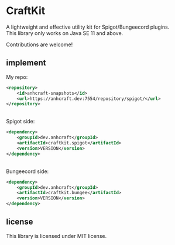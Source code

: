 # CraftKit
A lightweight and effective utility kit for Spigot/Bungeecord plugins.<br>
This library only works on Java SE 11 and above.

Contributions are welcome!

## implement
My repo:
```xml
<repository>
    <id>anhcraft-snapshots</id>
    <url>https://anhcraft.dev:7554/repository/spigot/</url>
</repository>
```

<br>
Spigot side:

```xml
<dependency>
    <groupId>dev.anhcraft</groupId>
    <artifactId>craftkit.spigot</artifactId>
    <version>VERSION</version>
</dependency>
```

<br>
Bungeecord side:

```xml
<dependency>
    <groupId>dev.anhcraft</groupId>
    <artifactId>craftkit.bungee</artifactId>
    <version>VERSION</version>
</dependency>
```

## license
This library is licensed under MIT license.

